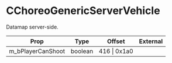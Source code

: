 # CChoreoGenericServerVehicle
Datamap server-side.

|Prop|Type|Offset|External|
|---|:-:|:-:|--:|
|m_bPlayerCanShoot|boolean|416 \| 0x1a0||
